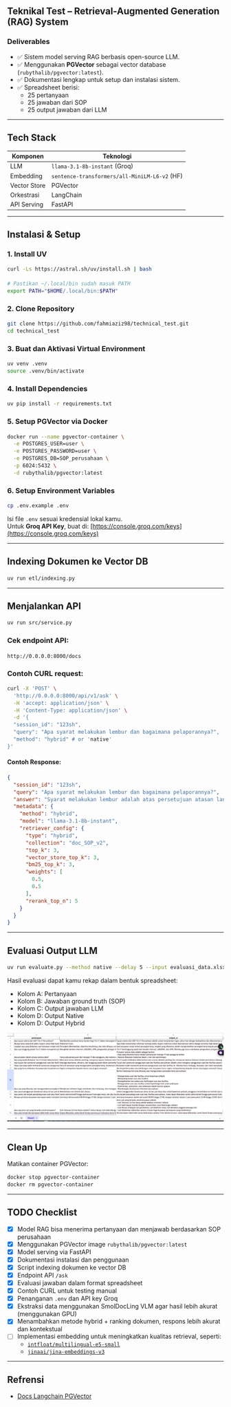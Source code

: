 

## Teknikal Test – Retrieval-Augmented Generation (RAG) System



### Deliverables
- ✅ Sistem model serving RAG berbasis open-source LLM.
- ✅ Menggunakan **PGVector** sebagai vector database (`rubythalib/pgvector:latest`).
- ✅ Dokumentasi lengkap untuk setup dan instalasi sistem.
- ✅ Spreadsheet berisi:
  - 25 pertanyaan
  - 25 jawaban dari SOP
  - 25 output jawaban dari LLM

---

## Tech Stack

| Komponen       | Teknologi                                          |
|----------------|----------------------------------------------------|
| LLM            | `llama-3.1-8b-instant` (Groq)                      |
| Embedding      | `sentence-transformers/all-MiniLM-L6-v2` (HF)      |
| Vector Store   | PGVector                                           |
| Orkestrasi     | LangChain                                          |
| API Serving    | FastAPI                                            |

---

## Instalasi & Setup
### 1. Install UV
```bash
curl -Ls https://astral.sh/uv/install.sh | bash

# Pastikan ~/.local/bin sudah masuk PATH
export PATH="$HOME/.local/bin:$PATH"
```

### 2. Clone Repository
```bash
git clone https://github.com/fahmiaziz98/technical_test.git
cd technical_test
```

### 3. Buat dan Aktivasi Virtual Environment
```bash
uv venv .venv
source .venv/bin/activate
```

### 4. Install Dependencies
```bash
uv pip install -r requirements.txt
```

### 5. Setup PGVector via Docker
```bash
docker run --name pgvector-container \
  -e POSTGRES_USER=user \
  -e POSTGRES_PASSWORD=user \
  -e POSTGRES_DB=SOP_perusahaan \
  -p 6024:5432 \
  -d rubythalib/pgvector:latest
```

### 6. Setup Environment Variables
```bash
cp .env.example .env
```
Isi file `.env` sesuai kredensial lokal kamu.  
Untuk **Groq API Key**, buat di: [https://console.groq.com/keys](https://console.groq.com/keys)

---

## Indexing Dokumen ke Vector DB

```bash
uv run etl/indexing.py
```

---

## Menjalankan API

```bash
uv run src/service.py
```

### Cek endpoint API:
`http://0.0.0.0:8000/docs`

### Contoh CURL request:

```bash
curl -X 'POST' \
  'http://0.0.0.0:8000/api/v1/ask' \
  -H 'accept: application/json' \
  -H 'Content-Type: application/json' \
  -d '{
  "session_id": "123sh",
  "query": "Apa syarat melakukan lembur dan bagaimana pelaporannya?",
  "method": "hybrid" # or 'native'
}'
```

#### Contoh Response:
```json
{
  "session_id": "123sh",
  "query": "Apa syarat melakukan lembur dan bagaimana pelaporannya?",
  "answer": "Syarat melakukan lembur adalah atas persetujuan atasan langsung. Karyawan yang bekerja di luar jam kerja reguler berhak atas kompensasi lembur. Laporan lembur harus diajukan paling lambat 1 hari kerja setelah lembur dilakukan.",
  "metadata": {
    "method": "hybrid",
    "model": "llama-3.1-8b-instant",
    "retriever_config": {
      "type": "hybrid",
      "collection": "doc_SOP_v2",
      "top_k": 3,
      "vector_store_top_k": 3,
      "bm25_top_k": 3,
      "weights": [
        0.5,
        0.5
      ],
      "rerank_top_n": 5
    }
  }
}
```

---

## Evaluasi Output LLM

```bash
uv run evaluate.py --method native --delay 5 --input evaluasi_data.xlsx
```

Hasil evaluasi dapat kamu rekap dalam bentuk spreadsheet:
- Kolom A: Pertanyaan
- Kolom B: Jawaban ground truth (SOP)
- Kolom C: Output jawaban LLM
- Kolom D: Output Native 
- Kolom D: Output Hybrid


<!-- <img scr="assets/eval_llm.png"> -->
![Evaluasi LLM](assets/eval_llm.png)

---

## Clean Up

Matikan container PGVector:
```bash
docker stop pgvector-container
docker rm pgvector-container
```

---

## TODO Checklist

- [x] Model RAG bisa menerima pertanyaan dan menjawab berdasarkan SOP perusahaan
- [x] Menggunakan PGVector image `rubythalib/pgvector:latest`
- [x] Model serving via FastAPI
- [x] Dokumentasi instalasi dan penggunaan
- [x] Script indexing dokumen ke vector DB
- [x] Endpoint API `/ask`
- [x] Evaluasi jawaban dalam format spreadsheet
- [x] Contoh CURL untuk testing manual
- [x] Penanganan `.env` dan API key Groq
- [x] Ekstraksi data menggunakan SmolDocLing VLM agar hasil lebih akurat (menggunakan GPU)
- [x] Menambahkan metode hybrid + ranking dokumen, respons lebih akurat dan kontekstual
- [ ] Implementasi embedding untuk meningkatkan kualitas retrieval, seperti:
    - [`intfloat/multilingual-e5-small`](https://huggingface.co/intfloat/multilingual-e5-small)
    - [`jinaai/jina-embeddings-v3`](https://huggingface.co/jinaai/jina-embeddings-v3)
---

## Refrensi
- [Docs Langchain PGVector](https://python.langchain.com/docs/integrations/vectorstores/pgvector/)
